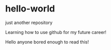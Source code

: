 # hello-world
just another repository


Learning how to use github for my future career!

Hello anyone bored enough to read this!
